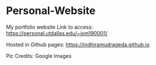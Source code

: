 # Personal-Website
My portfolio website
Link to access: https://personal.utdallas.edu/~ixm190001/

Hosted in Github pages: https://indhiramudrageda.github.io

Pic Credits: Google Images
